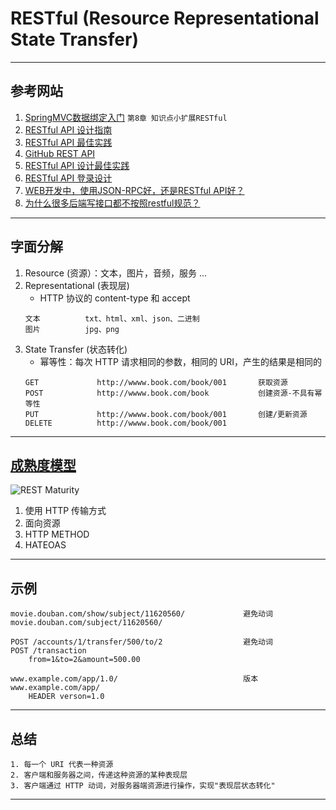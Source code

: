 # RESTful (Resource **Re**presentational **S**tate **T**ransfer)

---
## 参考网站
1. [SpringMVC数据绑定入门](https://www.imooc.com/learn/558) `第8章 知识点小扩展RESTful`
2. [RESTful API 设计指南](https://www.ruanyifeng.com/blog/2014/05/restful_api.html)
3. [RESTful API 最佳实践](https://www.ruanyifeng.com/blog/2018/10/restful-api-best-practices.html)
4. [GitHub REST API](https://docs.github.com/en/rest)
5. [RESTful API 设计最佳实践](https://www.oschina.net/translate/best-practices-for-a-pragmatic-restful-api)
6. [RESTful API 登录设计](https://www.v2ex.com/t/118049)
7. [WEB开发中，使用JSON-RPC好，还是RESTful API好？](https://www.zhihu.com/question/28570307/answer/541465581)
8. [为什么很多后端写接口都不按照restful规范？](https://www.zhihu.com/question/438825740/answer/1692268189)
---
## 字面分解
1. Resource (资源）：文本，图片，音频，服务 ...
2. Representational (表现层)
    - HTTP 协议的 content-type 和 accept
    ```
    文本          txt、html、xml、json、二进制
    图片          jpg、png
    ```
3. State Transfer (状态转化)
    - 幂等性：每次 HTTP 请求相同的参数，相同的 URI，产生的结果是相同的
    ```
    GET             http://wwww.book.com/book/001       获取资源
    POST            http://wwww.book.com/book           创建资源-不具有幂等性
    PUT             http://wwww.book.com/book/001       创建/更新资源
    DELETE          http://wwww.book.com/book/001
    ``` 
---
## [成熟度模型](https://www.cnblogs.com/fengyc/p/12035660.html)
![REST Maturity](https://sinnema313.files.wordpress.com/2014/05/rest-maturity21.png)
1. 使用 HTTP 传输方式
2. 面向资源
3. HTTP METHOD
4. HATEOAS
---
## 示例
    movie.douban.com/show/subject/11620560/             避免动词
    movie.douban.com/subject/11620560/
    
    POST /accounts/1/transfer/500/to/2                  避免动词
    POST /transaction
        from=1&to=2&amount=500.00
    
    www.example.com/app/1.0/                            版本
    www.example.com/app/
        HEADER verson=1.0    
---
## 总结
    1. 每一个 URI 代表一种资源
    2. 客户端和服务器之间，传递这种资源的某种表现层
    3. 客户端通过 HTTP 动词，对服务器端资源进行操作，实现"表现层状态转化"
---
